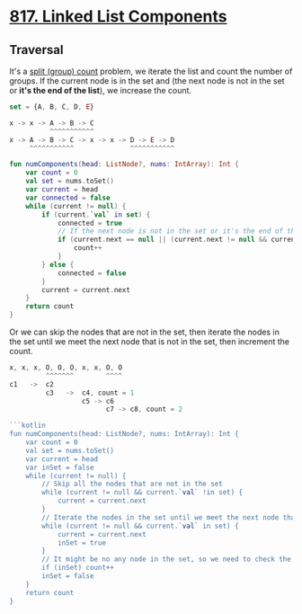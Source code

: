 # [817. Linked List Components](https://leetcode.com/problems/linked-list-components/description/)

## Traversal

It's a [split (group) count](https://app.heptabase.com/98654732-dead-4b2e-a851-e65eea8db00e/card/84d411d9-7f20-4462-9ae0-5ba289df2e87) problem, we iterate the list and count the number of groups. If the current node is in the set and (the next node is not in the set or **it's the end of the list**), we increase the count.

```js
set = {A, B, C, D, E}

x -> x -> A -> B -> C
          ^^^^^^^^^^^
x -> A -> B -> C -> x -> x -> D -> E -> D
     ^^^^^^^^^^^              ^^^^^^^^^^^
```

```kotlin
fun numComponents(head: ListNode?, nums: IntArray): Int {
    var count = 0
    val set = nums.toSet()
    var current = head
    var connected = false
    while (current != null) {
        if (current.`val` in set) {
            connected = true
            // If the next node is not in the set or it's the end of the list
            if (current.next == null || (current.next != null && current.next.`val` !in set)) {
                count++
            }
        } else {
            connected = false
        }
        current = current.next
    }
    return count
}
```

Or we can skip the nodes that are not in the set, then iterate the nodes in the set until we meet the next node that is not in the set, then increment the count.

```js
x, x, x, O, O, O, x, x, O, O
         ^^^^^^^        ^^^^
c1   ->  c2
         c3   ->  c4, count = 1
                  c5 -> c6
                        c7 -> c8, count = 2

```kotlin
fun numComponents(head: ListNode?, nums: IntArray): Int {
    var count = 0
    val set = nums.toSet()
    var current = head
    var inSet = false
    while (current != null) {
        // Skip all the nodes that are not in the set
        while (current != null && current.`val` !in set) {
            current = current.next
        }
        // Iterate the nodes in the set until we meet the next node that is not in the set
        while (current != null && current.`val` in set) {
            current = current.next
            inSet = true
        }
        // It might be no any node in the set, so we need to check the flag
        if (inSet) count++
        inSet = false
    }
    return count
}
```